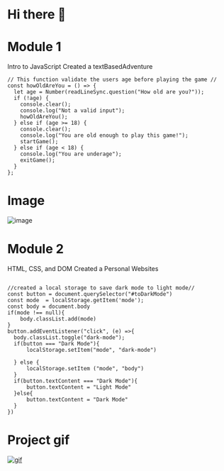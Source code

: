 # Hi there 👋


# Module 1
Intro to JavaScript
Created a textBasedAdventure

```textBasedAdventure
// This function validate the users age before playing the game //
const howOldAreYou = () => {
  let age = Number(readLineSync.question("How old are you?"));
  if (!age) {
    console.clear();
    console.log("Not a valid input");
    howOldAreYou();
  } else if (age >= 18) {
    console.clear();
    console.log("You are old enough to play this game!");
    startGame();
  } else if (age < 18) {
    console.log("You are underage");
    exitGame();
  }
};
```
# Image
![image](https://user-images.githubusercontent.com/75052251/113074370-f2d47b00-9198-11eb-80dc-e9bba6add4e3.png)




# Module 2
HTML, CSS, and DOM
Created a Personal Websites

```personalWebsite

//created a local storage to save dark mode to light mode//
const button = document.querySelector("#toDarkMode")
const mode  = localStorage.getItem('mode');
const body = document.body
if(mode !== null){
    body.classList.add(mode)
}
button.addEventListener("click", (e) =>{
  body.classList.toggle("dark-mode");
  if(button === "Dark Mode"){
      localStorage.setItem("mode", "dark-mode")
      
  } else {
      localStorage.setItem ("mode", "body")
  }
  if(button.textContent === "Dark Mode"){
      button.textContent = "Light Mode"
  }else{
      button.textContent = "Dark Mode"
  }
})
```
# Project gif
[![gif](https://user-images.githubusercontent.com/75052251/113078149-86f61080-91a0-11eb-83e2-f018b08c63aa.png)](https://user-images.githubusercontent.com/75052251/113077386-0c78c100-919f-11eb-94f1-1059cd614254.mp4)

